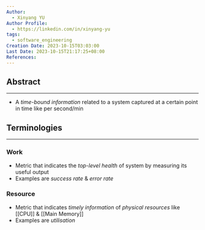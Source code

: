 ```yaml
---
Author:
  - Xinyang YU
Author Profile:
  - https://linkedin.com/in/xinyang-yu
tags:
  - software_engineering
Creation Date: 2023-10-15T03:03:00
Last Date: 2023-10-15T21:17:25+08:00
References:
---
```

## Abstract
---
- A *time-bound information* related to a system captured at a certain point in time like per second/min


## Terminologies 
---
### Work
- Metric that indicates the *top-level health* of system by measuring its useful output
- Examples are *success rate* & *error rate*
### Resource
- Metric that indicates *timely information* of *physical resources* like [[CPU]] & [[Main Memory]]
- Examples are *utilisation*